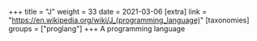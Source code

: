 +++
title = "J"
weight = 33
date = 2021-03-06
[extra]
link = "https://en.wikipedia.org/wiki/J_(programming_language)"
[taxonomies]
groups = ["proglang"]
+++
A programming language

